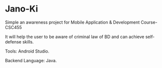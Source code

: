 # Jano-Ki
Simple an awareness project for Mobile Application &amp; Development Course- CSC455

It will help the user to be aware of criminal law of BD and can achieve self-defense skills.

Tools: Android Studio.

Backend Language: Java.
